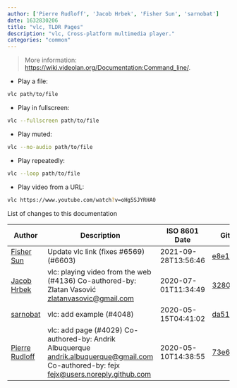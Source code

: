 ```yaml
---
author: ['Pierre Rudloff', 'Jacob Hrbek', 'Fisher Sun', 'sarnobat']
date: 1632830206
title: "vlc, TLDR Pages"
description: "vlc, Cross-platform multimedia player."
categories: "common"
---
```

> More information: <https://wiki.videolan.org/Documentation:Command_line/>.

- Play a file:

```bash
vlc path/to/file
```

- Play in fullscreen:

```bash
vlc --fullscreen path/to/file
```

- Play muted:

```bash
vlc --no-audio path/to/file
```

- Play repeatedly:

```bash
vlc --loop path/to/file
```

- Play video from a URL:

```bash
vlc https://www.youtube.com/watch?v=oHg5SJYRHA0
```
List of changes to this documentation


Author | Description | ISO 8601 Date | GitHub link
------|-----|-----|-----
[Fisher Sun](mailto:fisher521.fs@gmail.com) | Update vlc link (fixes #6569) (#6603) | 2021-09-28T13:56:46 | [e8e1fa3c4872](https://github.com/tldr-pages/tldr/commit/e8e1fa3c48726e1ba8fd11035157760c9fbefd81)
[Jacob Hrbek](mailto:kreyren@rixotstudio.cz) | vlc: playing video from the web (#4136) Co-authored-by: Zlatan Vasović <zlatanvasovic@gmail.com> | 2020-07-01T11:34:49 | [32808020345b](https://github.com/tldr-pages/tldr/commit/32808020345b16c2138cf2469c94f82ea51a514c)
[sarnobat](mailto:ss401533@gmail.com) | vlc: add example (#4048) | 2020-05-15T04:41:02 | [da514cb6f745](https://github.com/tldr-pages/tldr/commit/da514cb6f745eea2648314b9c12183eb91a908ef)
[Pierre Rudloff](mailto:contact@rudloff.pro) | vlc: add page (#4029) Co-authored-by: Andrik Albuquerque <andrik.albuquerque@gmail.com> Co-authored-by: fejx <fejx@users.noreply.github.com> | 2020-05-10T14:38:55 | [73e6c5127b28](https://github.com/tldr-pages/tldr/commit/73e6c5127b28a7feee1bb09af9f94fe780687821)

